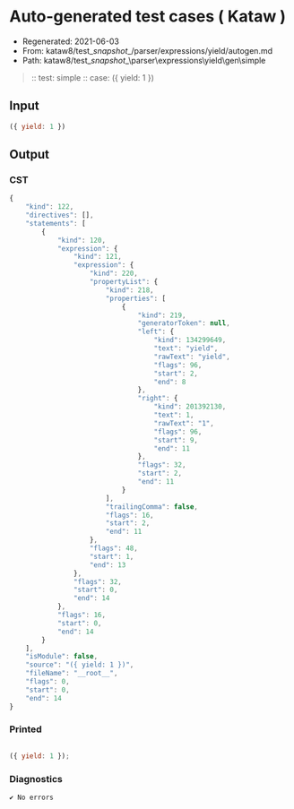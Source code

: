 # Auto-generated test cases ( Kataw )
- Regenerated: 2021-06-03
- From: kataw8/test\__snapshot__/parser/expressions/yield/autogen.md
- Path: kataw8/test\__snapshot__\parser\expressions\yield\gen\simple
> :: test: simple
> :: case: ({ yield: 1 })
## Input

`````js
({ yield: 1 })
`````
## Output

### CST

```javascript
{
    "kind": 122,
    "directives": [],
    "statements": [
        {
            "kind": 120,
            "expression": {
                "kind": 121,
                "expression": {
                    "kind": 220,
                    "propertyList": {
                        "kind": 218,
                        "properties": [
                            {
                                "kind": 219,
                                "generatorToken": null,
                                "left": {
                                    "kind": 134299649,
                                    "text": "yield",
                                    "rawText": "yield",
                                    "flags": 96,
                                    "start": 2,
                                    "end": 8
                                },
                                "right": {
                                    "kind": 201392130,
                                    "text": 1,
                                    "rawText": "1",
                                    "flags": 96,
                                    "start": 9,
                                    "end": 11
                                },
                                "flags": 32,
                                "start": 2,
                                "end": 11
                            }
                        ],
                        "trailingComma": false,
                        "flags": 16,
                        "start": 2,
                        "end": 11
                    },
                    "flags": 48,
                    "start": 1,
                    "end": 13
                },
                "flags": 32,
                "start": 0,
                "end": 14
            },
            "flags": 16,
            "start": 0,
            "end": 14
        }
    ],
    "isModule": false,
    "source": "({ yield: 1 })",
    "fileName": "__root__",
    "flags": 0,
    "start": 0,
    "end": 14
}
```

### Printed

```javascript

({ yield: 1 });
```

### Diagnostics

```javascript
✔ No errors
```

